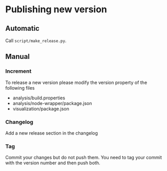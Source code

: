 # Publishing new version

## Automatic

Call `script/make_release.py`.

## Manual

### Increment

To release a new version please modify the version property of the following files

-   analysis/build.properties
-   analysis/node-wrapper/package.json
-   visualization/package.json

### Changelog

Add a new release section in the changelog

### Tag

Commit your changes but do not push them. You need to tag your commit with the version number and then push both.
